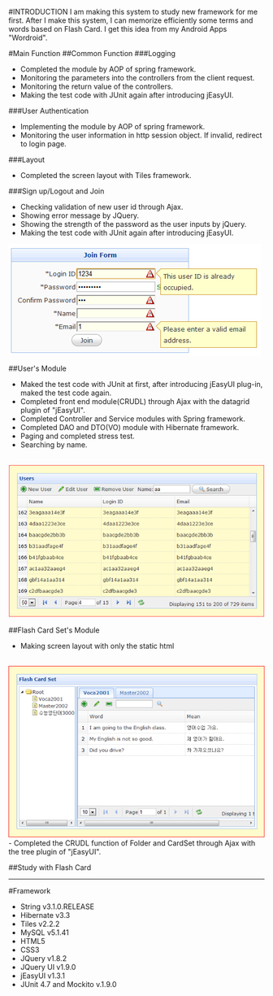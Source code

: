 #INTRODUCTION
I am making this system to study new framework for me first. After I make this system, I can memorize efficiently some terms and words based on Flash Card. I get this idea from my Android Apps "Wordroid".

#Main Function
##Common Function
###Logging
- Completed the module by AOP of spring framework.
- Monitoring the parameters into the controllers from the client request.
- Monitoring the return value of the controllers.
- Making the test code with JUnit again after introducing jEasyUI.

###User Authentication
- Implementing the module by AOP of spring framework.
- Monitoring the user information in http session object. If invalid, redirect to login page.

###Layout 
- Completed the screen layout with Tiles framework.

###Sign up/Logout and Join
- Checking validation of new user id through Ajax.
- Showing error message by JQuery.
- Showing the strength of the password as the user inputs by jQuery.
- Making the test code with JUnit again after introducing jEasyUI.
<img src="https://github.com/YounHoyoul/com.hoyoul.wordroid/blob/master/join.png?raw=true">

##User's Module
- Maked the test code with JUnit at first, after introducing jEasyUI plug-in, maked the test code again.
- Completed front end module(CRUDL) through Ajax with the datagrid plugin of "jEasyUI".
- Completed Controller and Service modules with Spring framework.
- Completed DAO and DTO(VO) module with Hibernate framework.
- Paging and completed stress test.
- Searching by name.
<br/>
<img src="https://github.com/YounHoyoul/com.hoyoul.wordroid/blob/master/user.png?raw=true">

##Flash Card Set's Module
- Making screen layout with only the static html
<br/>
<img src="https://github.com/YounHoyoul/com.hoyoul.wordroid/blob/master/flashcardset.png?raw=true">
- Completed the CRUDL function of Folder and CardSet through Ajax with the tree plugin of "jEasyUI".

##Study with Flash Card

<hr>

#Framework
<ul>
	<li>String v3.1.0.RELEASE </li>
	<li>Hibernate v3.3 </li>
	<li>Tiles v2.2.2 </li>
	<li>MySQL v5.1.41 </li>
	<li>HTML5 </li>
	<li>CSS3 </li>
	<li>JQuery v1.8.2 </li>
	<li>JQuery UI v1.9.0 </li>
	<li>jEasyUI v1.3.1 </li>
	<li>JUnit 4.7 and Mockito v.1.9.0</li>
</ul>
